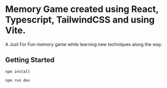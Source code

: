 # Memory Game created using React, Typescript, TailwindCSS and using Vite.

A Just For Fun memory game while learning new techniques along the way.

## Getting Started
```
npm install
```
```
npm run dev
```




